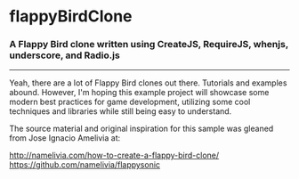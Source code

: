 # flappyBirdClone

### A Flappy Bird clone written using CreateJS, RequireJS, whenjs, underscore, and Radio.js

---

Yeah, there are a lot of Flappy Bird clones out there. Tutorials and examples abound. However, I'm
hoping this example project will showcase some modern best practices for game development, utilizing
some cool techniques and libraries while still being easy to understand.

The source material and original inspiration for this sample was gleaned from Jose Ignacio Amelivia at:

http://namelivia.com/how-to-create-a-flappy-bird-clone/
https://github.com/namelivia/flappysonic